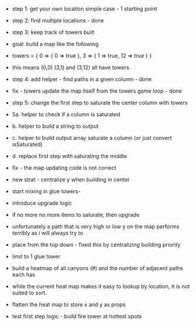 - step 1: get your own location simple case - 1 starting point 
- step 2: find multiple locations - done 
- step 3: keep track of towers built 
- goal: build a map like the following
- towers = { 0 => { 0 => true }, 3 => { 1 => true, 12 => true } } 
- this means (0,0) (3,1) and (3,12) all have towers 
- step 4: add helper - find paths in a given column - done


- fix - towers update the map itself from the towers game loop - done
- step 5: change the first step to saturate the center column with towers
- 5a.  helper to check if a column is saturated
- b.  helper to build a string to output 
- c.  helper to build output array saturate a column (or just convert isSaturated)
- d.  replace first step with saturating the middle 


-  fix - the map updating code is not correct



- new strat - centralize y when building in center 
- start mixing in glue towers- 
- introduce upgrade logic
- if no more no more items to saturate, then upgrade

- unfortunately a path that is very high or low y on the map performs terribly as i will always try to
- place from the top down - fixed this by centralizing building priority 


- limit to 1 glue tower 

- build a heatmap of all canyons (#) and the number of adjacent paths each has 
- while the current heat map makes it easy to lookup by location, it is not suited to sort.
- flatten the heat map to store x and y as props 

- test first step logic - build fire tower at hottest spots